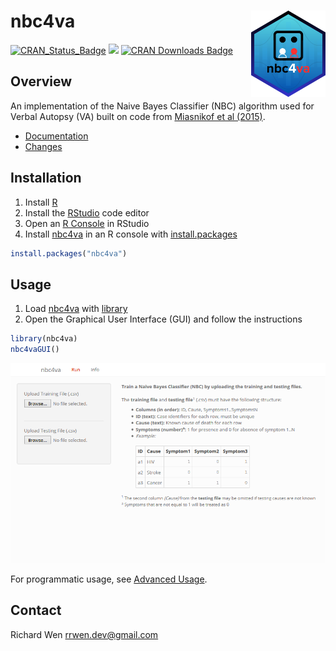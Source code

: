 # nbc4va <a href="https://rrwen.github.io/nbc4va"><img src="man/figures/logo.png" align="right" height="138" alt="nbc4va website" /></a>

<!-- badges: start -->
[![CRAN_Status_Badge](https://www.r-pkg.org/badges/version/nbc4va)](https://cran.r-project.org/package=nbc4va)
[![](https://cranlogs.r-pkg.org/badges/grand-total/nbc4va)](https://cran.r-project.org/package=nbc4va)
[![CRAN Downloads Badge](https://cranlogs.r-pkg.org/badges/nbc4va)](https://cran.r-project.org/package=nbc4va)
<!-- badges: end -->

## Overview

An implementation of the Naive Bayes Classifier (NBC) algorithm used for Verbal Autopsy (VA) built on code from [Miasnikof et al (2015)](https://bmcmedicine.biomedcentral.com/articles/10.1186/s12916-015-0521-2).

* [Documentation](https://rrwen.github.io/nbc4va)
* [Changes](NEWS.md)

## Installation

1. Install [R](https://www.r-project.org/)
2. Install the [RStudio](https://www.rstudio.com/products/rstudio/download/#download) code editor
3. Open an [R Console](https://support.rstudio.com/hc/en-us/articles/200404846-Working-in-the-Console) in RStudio
3. Install [nbc4va](https://github.com/rrwen/nbc4va) in an R console with [install.packages](https://www.rdocumentation.org/packages/utils/versions/3.5.1/topics/install.packages)

```R
install.packages("nbc4va")
```

## Usage

1. Load [nbc4va](https://github.com/rrwen/nbc4va) with [library](https://www.rdocumentation.org/packages/base/versions/3.5.1/topics/library)
2. Open the Graphical User Interface (GUI) and follow the instructions

```R
library(nbc4va)
nbc4vaGUI()
```

![GUI Example](man/figures/nbcguiex.png "nbc4va GUI")

For programmatic usage, see [Advanced Usage](https://rrwen.github.io/nbc4va/advanced-usage.html).

## Contact

Richard Wen <rrwen.dev@gmail.com>
